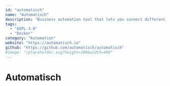 ```yaml
---
id: "automatisch"
name: "Automatisch"
description: "Business automation tool that lets you connect different services like Twitter, Slack, and more to automate your business processes (alternative to Zapier)."
tags:
  - "AGPL-3.0"
  - "Docker"
category: "Automation"
website: "https://automatisch.io"
github: "https://github.com/automatisch/automatisch"
#image: "/placeholder.svg?height=300&width=400"
---
```


# Automatisch
